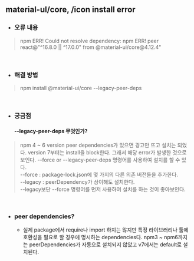 
## material-ul/core, /icon install error

- ### 오류 내용
<blockquote> npm ERR! Could not resolve dependency:
  npm ERR! peer react@"^16.8.0 || ^17.0.0" from @material-ui/core@4.12.4" </blockquote>
  
  <br>
  
- ### 해결 방법
 <blockquote> npm install @material-ui/core --legacy-peer-deps  </blockquote>

<br>

- ### 궁금점
    #### --legacy-peer-deps 무엇인가? 
 <blockquote>  npm 4 ~ 6 version peer dependencies가 있으면 경고만 뜨고 설치는 되었다.
    version 7부터는 install을 block한다. 그래서 해당 error가 발생한 것으로 보인다.
    --force or --legacy-peer-deps 명령어를 사용하여 설치를 할 수 있다.  <br>
    --force : package-lock.json에 몇 가지의 다른 의존 버전들을 추가한다. <br>
    --legacy : peerDependency가 상이해도 설치한다.<br>
    --legacy보단 --force 명령어를 먼저 사용하여 설치를 하는 것이 좋아보인다.
</blockquote>

<br>

 - ###  peer dependencies?

    - 실제 package에서 require나 import 하지는 않지만 특정 라이브러리나 툴에 호환성을 필요로 할 경우에 
    명시하는 dependencies다. npm3 ~ npm6까지는 peerDependencies가 자동으로 설치되지 않았고
    v7에서는 default로 설치된다.



